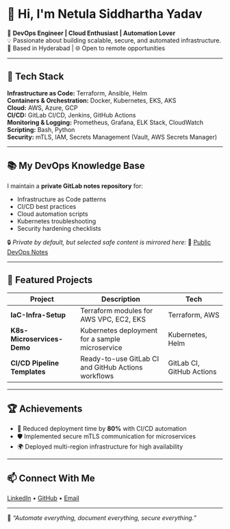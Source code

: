 # 👋 Hi, I'm Netula Siddhartha Yadav 

🚀 **DevOps Engineer | Cloud Enthusiast | Automation Lover**  
💡 Passionate about building scalable, secure, and automated infrastructure.  
📍 Based in Hyderabad | 🌐 Open to remote opportunities  

---

## 🔧 Tech Stack
**Infrastructure as Code:** Terraform, Ansible, Helm  
**Containers & Orchestration:** Docker, Kubernetes, EKS, AKS  
**Cloud:** AWS, Azure, GCP  
**CI/CD:** GitLab CI/CD, Jenkins, GitHub Actions  
**Monitoring & Logging:** Prometheus, Grafana, ELK Stack, CloudWatch  
**Scripting:** Bash, Python  
**Security:** mTLS, IAM, Secrets Management (Vault, AWS Secrets Manager)

---

## 📚 My DevOps Knowledge Base
I maintain a **private GitLab notes repository** for:
- Infrastructure as Code patterns
- CI/CD best practices
- Cloud automation scripts
- Kubernetes troubleshooting
- Security hardening checklists

🔒 _Private by default, but selected safe content is mirrored here:_
📂 [Public DevOps Notes](https://github.com/siddhartha-svg/Docs)

---

## 📌 Featured Projects
| Project | Description | Tech |
|---------|-------------|------|
| **IaC-Infra-Setup** | Terraform modules for AWS VPC, EC2, EKS | Terraform, AWS |
| **K8s-Microservices-Demo** | Kubernetes deployment for a sample microservice | Kubernetes, Helm |
| **CI/CD Pipeline Templates** | Ready-to-use GitLab CI and GitHub Actions workflows | GitLab CI, GitHub Actions |

---

## 🏆 Achievements
- 🥇 Reduced deployment time by **80%** with CI/CD automation  
- 🛡️ Implemented secure mTLS communication for microservices  
- 🌍 Deployed multi-region infrastructure for high availability  

---

## 📫 Connect With Me
[LinkedIn](https://linkedin.com/in/netula-siddhartha-yadav-8b58851a6/) • [GitHub](https://github.com/siddhartha-svg) • [Email](mailto:netulasiddhartha129@gmail.com)

---

💬 _“Automate everything, document everything, secure everything.”_
